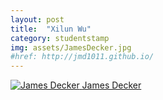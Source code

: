 ```yaml
---
layout: post
title:  "Xilun Wu"
category: studentstamp
img: assets/JamesDecker.jpg
#href: http://jmd1011.github.io/
---
```

<a href="http://jmd1011.github.io/">
  <img src="assets/JamesDecker.jpg" alt="James Decker">
  <span class="student-name">James Decker</span>
</a>
